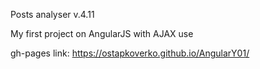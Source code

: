 Posts analyser v.4.11

My first project on AngularJS with AJAX use



gh-pages link: https://ostapkoverko.github.io/AngularY01/